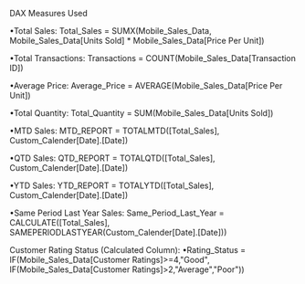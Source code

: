
DAX Measures Used

•Total Sales:
Total_Sales = SUMX(Mobile_Sales_Data, Mobile_Sales_Data[Units Sold] * Mobile_Sales_Data[Price Per Unit])

•Total Transactions:
Transactions = COUNT(Mobile_Sales_Data[Transaction ID])

•Average Price:
Average_Price = AVERAGE(Mobile_Sales_Data[Price Per Unit])

•Total Quantity:
Total_Quantity = SUM(Mobile_Sales_Data[Units Sold])

•MTD Sales:
MTD_REPORT = TOTALMTD([Total_Sales], Custom_Calender[Date].[Date])

•QTD Sales:
QTD_REPORT = TOTALQTD([Total_Sales], Custom_Calender[Date].[Date])

•YTD Sales:
YTD_REPORT = TOTALYTD([Total_Sales], Custom_Calender[Date].[Date])

•Same Period Last Year Sales:
Same_Period_Last_Year = CALCULATE([Total_Sales], SAMEPERIODLASTYEAR(Custom_Calender[Date].[Date]))


Customer Rating Status (Calculated Column):
•Rating_Status = IF(Mobile_Sales_Data[Customer Ratings]>=4,"Good",
IF(Mobile_Sales_Data[Customer Ratings]>2,"Average","Poor"))

